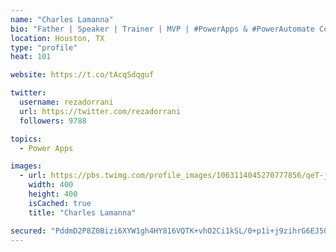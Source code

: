 ```yaml
---
name: "Charles Lamanna"
bio: "Father | Speaker | Trainer | MVP | #PowerApps & #PowerAutomate Community Super User | YouTuber Right-pointing triangle http://youtube.com/c/rezadorrani | Learn - Share - Clockwise rightwards and leftwards open circle arrows"
location: Houston, TX
type: "profile"
heat: 101

website: https://t.co/tAcqSdqguf

twitter:
  username: rezadorrani
  url: https://twitter.com/rezadorrani
  followers: 9788

topics:
  - Power Apps

images:
  - url: https://pbs.twimg.com/profile_images/1063114045270777856/qeT-jpWr_400x400.jpg
    width: 400
    height: 400
    isCached: true
    title: "Charles Lamanna"

secured: "PddmD2P8Z0Bizi6XYW1gh4HY816VQTK+vhO2Ci1kSL/0+p1i+j9zihrG6EJ5Q8qZdar1rkagt7R6n3/9cHjlVB/s2okdjgH3LZgNt28xpcPxe9jm6I3y+o6Fj59y5RyDmACZTiINWBAjS4bgEvfQW6PkWEWx8BWanbe4emkfB23w/SHtqogkZZLsEuUXBiVFYreneQmGLuLOrq9KMDylxE0Lhr2kdZoGl7CqwLJeMJTjqJFuRCJ3Jl3zeqY0VD/EBBn0nHUEnLy94dpZkt9qaaZCkfsXrso2Rsgoi5HHKOtJwQBJOX3GWGAnxAPZUVnLXc8radBEFIl8bOPb0bNTM5yh2LwOugPKO+9G9QPYDkvpZMpNM9tfn10S8WuLFrbOMSTR28cIMuF/ghyXU0IxK63NiekKdaKmXrVv4TLALs4=;Rys9ldSgfPkF1G9LzGpu+w=="
---
```



